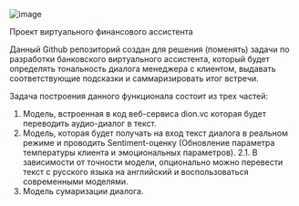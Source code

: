![image](https://github.com/ZakatZakat/Financial_Assistant/assets/87801157/66b8953f-6410-4f42-8a49-fb08f2bfa3e5)

Проект виртуального финансового ассистента

Данный Github репозиторий создан для решения (поменять) задачи по разработки банковского виртуального ассистента, который будет определять тональность диалога менеджера с клиентом, выдавать соответствующие подсказки и саммаризировать итог встречи.

Задача построения данного функционала состоит из трех частей:

1. Модель, встроенная в код веб-сервиса dion.vc которая будет переводить аудио-диалог в текст.
2. Модель, которая будет получать на вход текст диалога в реальном режиме и проводить Sentiment-оценку (Обновление параметра температуры клиента и эмоциональных параметров).
 2.1. В зависимости от точности модели, опционально можно перевести текст с русского языка на английский и        воспользоваться современными моделями. 
3. Модель сумаризации диалога.